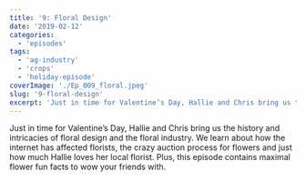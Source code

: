 ```yaml
---
title: '9: Floral Design'
date: '2019-02-12'
categories:
  - 'episodes'
tags:
  - 'ag-industry'
  - 'crops'
  - 'holiday-episode'
coverImage: './Ep_009_floral.jpeg'
slug: '9-floral-design'
excerpt: 'Just in time for Valentine’s Day, Hallie and Chris bring us the history and intricacies of floral design and the floral industry. We learn about how the internet has affected florists, the crazy auction process for flowers and just how much Hallie loves her local florist. Plus, this episode contains maximal flower fun facts to wow your friends with.'
---
```


Just in time for Valentine’s Day, Hallie and Chris bring us the history and intricacies of floral design and the floral industry. We learn about how the internet has affected florists, the crazy auction process for flowers and just how much Hallie loves her local florist. Plus, this episode contains maximal flower fun facts to wow your friends with.
